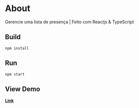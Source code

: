 # About
<p>Gerencie uma lista de presença | Feito com Reactjs & TypeScript</p>

## Build

```
npm install
```
## Run

```
npm start
```

## View Demo
<strong><a href="http://react-invite-list.vercel.app">Link</a></strong>
